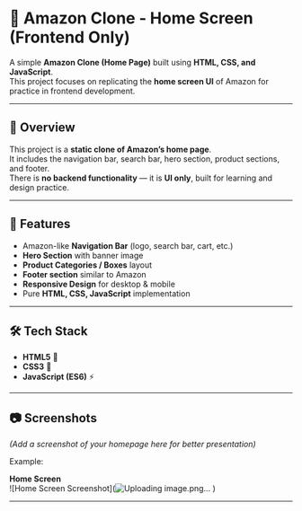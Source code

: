 # 🛒 Amazon Clone - Home Screen (Frontend Only)

A simple **Amazon Clone (Home Page)** built using **HTML, CSS, and JavaScript**.  
This project focuses on replicating the **home screen UI** of Amazon for practice in frontend development.

---

## 📌 Overview
This project is a **static clone of Amazon’s home page**.  
It includes the navigation bar, search bar, hero section, product sections, and footer.  
There is **no backend functionality** — it is **UI only**, built for learning and design practice.

---

## 🚀 Features
- Amazon-like **Navigation Bar** (logo, search bar, cart, etc.)  
- **Hero Section** with banner image  
- **Product Categories / Boxes** layout  
- **Footer section** similar to Amazon  
- **Responsive Design** for desktop & mobile  
- Pure **HTML, CSS, JavaScript** implementation  

---

## 🛠 Tech Stack
- **HTML5** 🧩  
- **CSS3** 🎨  
- **JavaScript (ES6)** ⚡  

---

## 📷 Screenshots
*(Add a screenshot of your homepage here for better presentation)*  

Example:  

**Home Screen**  
![Home Screen Screenshot](![Uploading image.png…]()
)  

---

